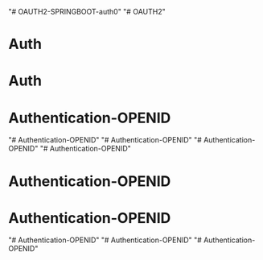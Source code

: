 "# OAUTH2-SPRINGBOOT-auth0" 
"# OAUTH2" 
# Auth
# Auth
# Authentication-OPENID
"# Authentication-OPENID" 
"# Authentication-OPENID" 
"# Authentication-OPENID" 
"# Authentication-OPENID" 
# Authentication-OPENID
# Authentication-OPENID
"# Authentication-OPENID" 
"# Authentication-OPENID" 
"# Authentication-OPENID" 
